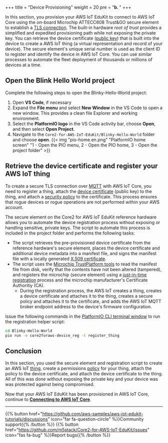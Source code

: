 +++
title = "Device Provisioning"
weight = 20
pre = "<b>b. </b>"
+++

In this section, you provision your AWS IoT EduKit to connect to AWS IoT Core using the on-board Microchip ATTECC608 Trust&GO secure element to establish a [TLS connection](https://docs.aws.amazon.com/iot/latest/developerguide/transport-security.html). The built-in hardware *root of trust* provides a simplified and expedited provisioning path while not exposing the private key. You can retrieve the device certificate ([public key](https://en.wikipedia.org/wiki/Public-key_cryptography)) that is built into the device to create a AWS IoT thing (a virtual representation and record of your device). The secure element's unique serial number is used as the client ID to register and identify the device in AWS IoT Core. You can use similar processes to automate the fleet deployment of thousands or millions of devices at a time.

## Open the Blink Hello World project
Complete the following steps to open the  Blinky-Hello-World project: 
1. Open **VS Code**, if necessary
1. Expand the **File menu** and select **New Window** in the VS Code to open a new window. This provides a clean file Explorer and working environment.
1. Select the **PlatformIO logo** in the VS Code activity bar, choose **Open**, and then select **Open Project**.
1. Navigate to the `Core2-for-AWS-IoT-EduKit/Blinky-Hello-World` folder and choose **open**.
{{< img "pio-home.en.png" "PlatformIO home screen" "1 - Open the PIO menu, 2 - Open the PIO home, 3 - Open the project folder" >}}

## Retrieve the device certificate and register your AWS IoT thing
To create a secure TLS connection over [MQTT](https://docs.aws.amazon.com/iot/latest/developerguide/mqtt.html) with AWS IoT Core, you need to register a thing, attach the [device certificate](https://docs.aws.amazon.com/iot/latest/developerguide/register-device-cert.html) (public key) to the thing, and attach a [security policy](https://docs.aws.amazon.com/iot/latest/developerguide/iot-policies.html) to the certificate. This process ensures that rogue devices or rogue operations are not performed within your AWS account.

The secure element on the Core2 for AWS IoT EduKit reference hardware allows you to automate the device registration process without exposing or handling sensitive, private keys. The script to automate this process is included in the project folder and performs the following tasks:
* The script retrieves the pre-provisioned device certificate from the reference hardware's secure element, places the device certificate and additional device metadata into a manifest file, and signs the manifest file with a locally generated [X.509 certificate](https://docs.aws.amazon.com/iot/latest/developerguide/x509-client-certs.html#x509-client-cert-basics). 
* The script uses the [Microchip TrustPlatform tools](https://github.com/MicrochipTech/cryptoauth_trustplatform_designsuite) to read the manifest file from disk, verify that the contents have not been altered (tampered), and registers the microchip (secure element) using a [just-in-time registration](https://aws.amazon.com/blogs/iot/just-in-time-registration-of-device-certificates-on-aws-iot/) process and the microchip manufacturer's Certificate Authoritiy (CA).
    * During the registration process, the AWS IoT creates a thing, creates a device certificate and attaches it to the thing, creates a secure policy and attaches it to the certificate, and adds the AWS IoT MQTT broker endpoint address to the device's firmware configuration. 

Issue the following commands in the [PlatformIO CLI terminal window](prerequisites.html#open-the-platformio-cli-terminal-window) to run the registration helper script:

```bash
cd Blinky-Hello-World
pio run -e core2foraws-device_reg -t register_thing
```

## Conclusion
In this section, you used the secure element and registration script to create an AWS IoT [thing](https://docs.aws.amazon.com/iot/latest/developerguide/thing-registry.html), create a permissions [policy](https://docs.aws.amazon.com/iot/latest/developerguide/thing-policy-variables.html) for your thing, attach the policy to the device certificate, and attach the device certificate to the thing. All of this was done without exposing the private key and your device was was protected against being compromised.

Now that your AWS IoT EduKit has been provisioned in AWS IoT Core, continue to [**Connecting to AWS IoT Core**](connecting-to-aws.html).

---
{{% button href="https://github.com/aws-samples/aws-iot-edukit-tutorials/discussions" icon="far fa-question-circle" %}}Community support{{% /button %}} {{% button href="https://github.com/m5stack/Core2-for-AWS-IoT-EduKit/issues" icon="fas fa-bug" %}}Report bugs{{% /button %}}